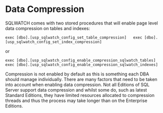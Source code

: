 # Data Compression

SQLWATCH comes with two stored procedures that will enable page level data compression on tables and indexes:

`exec [dbo].[usp_sqlwatch_config_set_table_compression]  
exec [dbo].[usp_sqlwatch_config_set_index_compression]`

or

`exec [dbo].[usp_sqlwatch_config_enable_compression_sqlwatch_tables]  
exec [dbo].[usp_sqlwatch_config_enable_compression_sqlwatch_indexes]`

Compression is not enabled by default as this is something each DBA should manage individually. There are many factors that need to be taken into account when enabling data compression. Not all Editions of SQL Server support data compression and whilst some do, such as latest Standard Editions, they have limited resources allocated to compression threads and thus the process may take longer than on the Enterprise Editions. 

